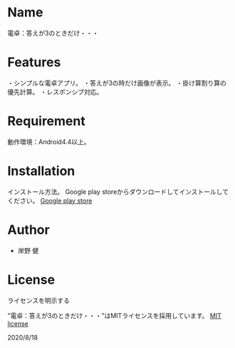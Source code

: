 # Name
電卓：答えが3のときだけ・・・


# Features

・シンプルな電卓アプリ。
・答えが3の時だけ画像が表示。
・掛け算割り算の優先計算。
・レスポンシブ対応。


# Requirement

動作環境：Android4.4以上。


# Installation
インストール方法。
Google play storeからダウンロードしてインストールしてください。
[Google play store](https://play.google.com/store/apps/details?id=to.msn.wings.caluculator)


# Author

* 岸野 健


# License
ライセンスを明示する

"電卓：答えが3のときだけ・・・"はMITライセンスを採用しています。
 [MIT license](https://en.wikipedia.org/wiki/MIT_License)

 2020/8/18
